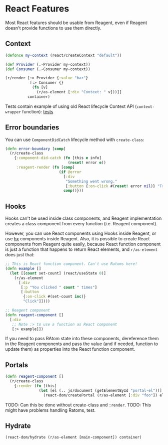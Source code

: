 # React Features

Most React features should be usable from Reagent, even if Reagent doesn't
provide functions to use them directly.

## Context

```cljs
(defonce my-context (react/createContext "default"))

(def Provider (.-Provider my-context))
(def Consumer (.-Consumer my-context))

(r/render [:> Provider {:value "bar"}
           [:> Consumer {}
            (fn [v]
              (r/as-element [:div "Context: " v]))]]
          container)
```

Tests contain example of using old React lifecycle Context API (`context-wrapper` function):
[tests](https://github.com/reagent-project/reagent/blob/master/test/reagenttest/testreagent.cljs#L1141-L1165)

## Error boundaries

You can use `ComponentDidCatch` lifecycle method with `create-class`:

```cljs
(defn error-boundary [comp]
  (r/create-class
    {:component-did-catch (fn [this e info]
                            (reset! error e))
     :reagent-render (fn [comp]
                        (if @error
                          [:div
                           "Something went wrong."
                           [:button {:on-click #(reset! error nil)} "Try again"]]
                          comp))}))
```

## Hooks

Hooks can't be used inside class components, and Reagent implementation creates
a class component from every function (i.e. Reagent component).

However, you can use React components using Hooks inside Reagent, or use
[hx](https://github.com/Lokeh/hx) components inside Reagent. Also, it is
possible to create React components from Reagent quite easily, because React
function component is just a function that happens to return React elements,
and `r/as-element` does just that:

```cljs
;; This is React function component. Can't use Ratoms here!
(defn example []
  (let [[count set-count] (react/useState 0)]
    (r/as-element
      [:div
       [:p "You clicked " count " times"]
       [:button
        {:on-click #(set-count inc)}
        "Click"]])))

;; Reagent component
(defn reagent-component []
  [:div
   ;; Note :> to use a function as React component
   [:> example]])
```

If you need to pass RAtom state into these components, dereference them in
the Reagent components and pass the value (and if needed, function to update them)
as properties into the React function component.

## Portals

```cljs
(defn reagent-component []
  (r/create-class
    {:render (fn [this]
               (let [el (.. js/document (getElementById "portal-el"))]
                 (react-dom/createPortal (r/as-element [:div "foo"]) el)))}))

```

TODO: Can this be done without create-class and `:render`.
TODO: This might have problems handling Ratoms, test.

## Hydrate

```cljs
(react-dom/hydrate (r/as-element [main-component]) container)
```
